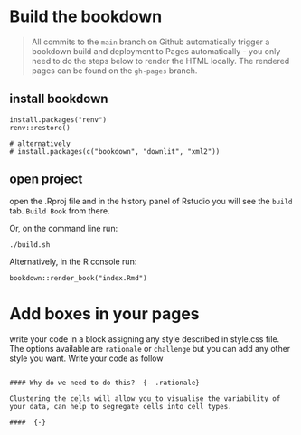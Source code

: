 # Build the bookdown

> All commits to the `main` branch on Github automatically trigger a bookdown build and deployment to Pages automatically - you only need to do the steps below to render the HTML locally. The rendered pages can be found on the `gh-pages` branch.

## install bookdown

```
install.packages("renv")
renv::restore()

# alternatively
# install.packages(c("bookdown", "downlit", "xml2"))
```

## open project

open the .Rproj file and in the history panel of Rstudio you will see the ```build``` tab. ```Build Book``` from there.

Or, on the command line run:
```
./build.sh
```

Alternatively, in the R console run:
```
bookdown::render_book("index.Rmd")
```

# Add boxes in your pages

write your code in a block assigning any style described in style.css file. The options available are ``rationale`` or ``challenge`` but you can add any other style you want. Write your code as follow

```

#### Why do we need to do this?  {- .rationale}

Clustering the cells will allow you to visualise the variability of your data, can help to segregate cells into cell types.   

####  {-}
```